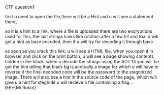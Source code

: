 CTF question1:

first u need to open the file,there will be a Hint and u will see a statement there,

so it is a hint to a link, where a file is uploaded
there are two encryptions used for this,
the last strings looks like rotation after a few hit and trial u will get a hint as base encoded,
then if u will try for decoding it through base

as soon as you crack this link,
u will see a HTML file, when you open it in browser and click on the print button,
u will see a page showing contents hidden in the black.
when u decode the strings using the ROT 13 you will be get the hint telling that black bg is acctually a image 
for which u will have to reverse it 
the final decoded code will be the password to the stegonized image. There will also bee a hint in the source code of the page, which will give u a hint for steghide 
u will recieve a file containing a flag... 
IEEE{Mr.Robot}
